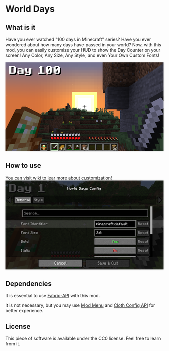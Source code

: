 # World Days

## What is it

Have you ever watched "100 days in Minecraft" series? Have you ever wondered about how many days have passed in your world?
Now, with this mod, you can easily customize your HUD to show the Day Counter on your screen!
Any Color, Any Size, Any Style, and even Your Own Custom Fonts!

![](images/gallery_1.png)

## How to use

You can visit [wiki](https://github.com/JustS-js/World-Days/wiki) to lear more about customization!
![](images/gallery_2.png)

## Dependencies

It is essential to use [Fabric-API](https://modrinth.com/mod/fabric-api) with this mod.

It is not necessary, but you may use [Mod Menu](https://github.com/TerraformersMC/ModMenu) and [Cloth Config API](https://github.com/shedaniel/cloth-config) for better experience.

## License

This piece of software is available under the CC0 license. Feel free to learn from it.
